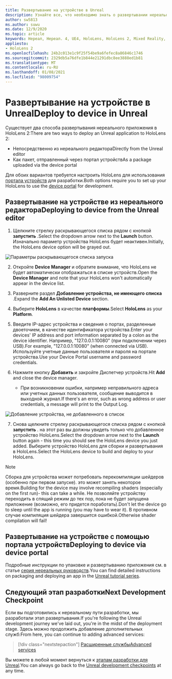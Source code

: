 ```yaml
---
title: Развертывание на устройстве в Unreal
description: Узнайте все, что необходимо знать о развертывании нереальных приложений смешанной реальности в HoloLens 2 с помощью редактора или портала устройств.
author: sw5813
ms.author: suwu
ms.date: 12/9/2020
ms.topic: article
keywords: Нереал, Нереал. 4, UE4, HoloLens, HoloLens 2, Mixed Reality, развертывание на устройстве, ПК, документация, гарнитура смешанной реальности, гарнитура Windows Mixed Reality, гарнитура виртуальной реальности
appliesto:
- HoloLens 2
ms.openlocfilehash: 24b2c013e1c9f25f54be9a6fefec8a86846c1746
ms.sourcegitcommit: 2329db5a76dfe1b844e21291dbc8ee3888ed1b81
ms.translationtype: MT
ms.contentlocale: ru-RU
ms.lasthandoff: 01/08/2021
ms.locfileid: "98009754"
---
```

# <a name="deploy-to-device-in-unreal"></a><span data-ttu-id="c0909-104">Развертывание на устройстве в Unreal</span><span class="sxs-lookup"><span data-stu-id="c0909-104">Deploy to device in Unreal</span></span>

<span data-ttu-id="c0909-105">Существует два способа развертывания нереального приложения в HoloLens 2:</span><span class="sxs-lookup"><span data-stu-id="c0909-105">There are two ways to deploy an Unreal application to HoloLens 2:</span></span>
* <span data-ttu-id="c0909-106">Непосредственно из нереального редактора</span><span class="sxs-lookup"><span data-stu-id="c0909-106">Directly from the Unreal editor</span></span>
* <span data-ttu-id="c0909-107">Как пакет, отправленный через портал устройств</span><span class="sxs-lookup"><span data-stu-id="c0909-107">As a package uploaded via the device portal</span></span>

<span data-ttu-id="c0909-108">Для обоих вариантов требуется настроить HoloLens для использования [портала устройств](../platform-capabilities-and-apis/using-the-windows-device-portal.md) для разработки.</span><span class="sxs-lookup"><span data-stu-id="c0909-108">Both options require you to set up your HoloLens to use the [device portal](../platform-capabilities-and-apis/using-the-windows-device-portal.md) for development.</span></span>

## <a name="deploying-to-device-from-the-unreal-editor"></a><span data-ttu-id="c0909-109">Развертывание на устройстве из нереального редактора</span><span class="sxs-lookup"><span data-stu-id="c0909-109">Deploying to device from the Unreal editor</span></span>

1. <span data-ttu-id="c0909-110">Щелкните стрелку раскрывающегося списка рядом с кнопкой **запустить** .</span><span class="sxs-lookup"><span data-stu-id="c0909-110">Select the dropdown arrow next to the **Launch** button.</span></span> <span data-ttu-id="c0909-111">Изначально параметр устройства HoloLens будет неактивен.</span><span class="sxs-lookup"><span data-stu-id="c0909-111">Initially, the HoloLens device option will be grayed out.</span></span>

![Параметры раскрывающегося списка запуска](images/unreal/launch-dropdown.png)

2. <span data-ttu-id="c0909-113">Откройте **Device Manager** и обратите внимание, что HoloLens не будет автоматически отображаться в списке устройств.</span><span class="sxs-lookup"><span data-stu-id="c0909-113">Open the **Device Manager** and note that your HoloLens won't automatically appear in the device list.</span></span>

3. <span data-ttu-id="c0909-114">Разверните раздел **Добавление устройства, не имеющего списка** .</span><span class="sxs-lookup"><span data-stu-id="c0909-114">Expand the **Add An Unlisted Device** section.</span></span>

4. <span data-ttu-id="c0909-115">Выберите **HoloLens** в качестве **платформы**.</span><span class="sxs-lookup"><span data-stu-id="c0909-115">Select **HoloLens** as your **Platform**.</span></span>

5. <span data-ttu-id="c0909-116">Введите IP-адрес устройства и сведения о портах, разделенные двоеточием, в качестве идентификатора устройства.</span><span class="sxs-lookup"><span data-stu-id="c0909-116">Enter your devices' IP address and port information separated by a colon as the device identifier.</span></span> <span data-ttu-id="c0909-117">Например, "127.0.0.1:10080" (при подключении через USB).</span><span class="sxs-lookup"><span data-stu-id="c0909-117">For example, "127.0.0.1:10080" (when connected via USB).</span></span> <span data-ttu-id="c0909-118">Используйте учетные данные пользователя и пароля на портале устройства.</span><span class="sxs-lookup"><span data-stu-id="c0909-118">Use your Device Portal username and password credentials.</span></span>

6. <span data-ttu-id="c0909-119">Нажмите кнопку **Добавить** и закройте Диспетчер устройств.</span><span class="sxs-lookup"><span data-stu-id="c0909-119">Hit **Add** and close the device manager.</span></span>
    * <span data-ttu-id="c0909-120">При возникновении ошибки, например неправильного адреса или учетных данных пользователя, сообщение выводится в выходной журнал.</span><span class="sxs-lookup"><span data-stu-id="c0909-120">If there's an error, such as wrong address or user credentials, a message will print to the Output Log.</span></span>

![Добавление устройства, не добавленного в список](images/unreal/add-unlisted-device.png)

7. <span data-ttu-id="c0909-122">Снова щелкните стрелку раскрывающегося списка рядом с кнопкой **запустить** . на этот раз вы должны увидеть только что добавленное устройство HoloLens.</span><span class="sxs-lookup"><span data-stu-id="c0909-122">Select the dropdown arrow next to the **Launch** button again - this time you should see the HoloLens device you just added.</span></span> <span data-ttu-id="c0909-123">Выберите устройство HoloLens для сборки и развертывания в HoloLens.</span><span class="sxs-lookup"><span data-stu-id="c0909-123">Select the HoloLens device to build and deploy to your HoloLens.</span></span>

>[!NOTE]
><span data-ttu-id="c0909-124">Сборка для устройства может потребовать перекомпиляции шейдеров (особенно при первом запуске). это может занять некоторое время.</span><span class="sxs-lookup"><span data-stu-id="c0909-124">Building for the device may involve recompiling shaders (especially on the first run)- this can take a while.</span></span> <span data-ttu-id="c0909-125">Не позволяйте устройству переходить в спящий режим до тех пор, пока не будет запущена приложение (возможно, его придется поработать).</span><span class="sxs-lookup"><span data-stu-id="c0909-125">Don't let the device go to sleep until the app is running (you may have to wear it).</span></span> <span data-ttu-id="c0909-126">В противном случае компиляция шейдера завершится ошибкой.</span><span class="sxs-lookup"><span data-stu-id="c0909-126">Otherwise shader compilation will fail!</span></span>

## <a name="deploying-to-device-via-device-portal"></a><span data-ttu-id="c0909-127">Развертывание на устройстве с помощью портала устройств</span><span class="sxs-lookup"><span data-stu-id="c0909-127">Deploying to device via device portal</span></span>

<span data-ttu-id="c0909-128">Подробные инструкции по упаковке и развертыванию приложения см. в статье [серия нереальных руководств](tutorials/unreal-uxt-ch6.md#packaging-and-deploying-the-app-via-device-portal).</span><span class="sxs-lookup"><span data-stu-id="c0909-128">You can find detailed instructions on packaging and deploying an app in the [Unreal tutorial series](tutorials/unreal-uxt-ch6.md#packaging-and-deploying-the-app-via-device-portal).</span></span>

## <a name="next-development-checkpoint"></a><span data-ttu-id="c0909-129">Следующий этап разработки</span><span class="sxs-lookup"><span data-stu-id="c0909-129">Next Development Checkpoint</span></span>

<span data-ttu-id="c0909-130">Если вы подготовились к нереальному пути разработки, мы разработали этап развертывания.</span><span class="sxs-lookup"><span data-stu-id="c0909-130">If you're following the Unreal development journey we've laid out, you're in the midst of the deployment stage.</span></span> <span data-ttu-id="c0909-131">Здесь можно продолжить добавление дополнительных служб:</span><span class="sxs-lookup"><span data-stu-id="c0909-131">From here, you can continue to adding advanced services:</span></span>

> [!div class="nextstepaction"]
> [<span data-ttu-id="c0909-132">Расширенные службы</span><span class="sxs-lookup"><span data-stu-id="c0909-132">Advanced services</span></span>](unreal-development-overview.md#5-adding-services)

<span data-ttu-id="c0909-133">Вы можете в любой момент вернуться к [этапам разработки для Unreal](unreal-development-overview.md#4-streaming-and-deploying-to-a-device).</span><span class="sxs-lookup"><span data-stu-id="c0909-133">You can always go back to the [Unreal development checkpoints](unreal-development-overview.md#4-streaming-and-deploying-to-a-device) at any time.</span></span>

